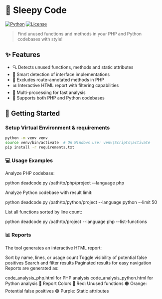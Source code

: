 # 👻 Sleepy Code

[![Python](https://img.shields.io/badge/python-3.7+-blue.svg)](https://www.python.org/downloads/)
[![License](https://img.shields.io/badge/license-MIT-green.svg)](LICENSE)

> Find unused functions and methods in your PHP and Python codebases with style!

## ✨ Features

- 🔍 Detects unused functions, methods and static attributes
- 🎯 Smart detection of interface implementations
- 🚫 Excludes route-annotated methods in PHP
- 📊 Interactive HTML report with filtering capabilities
- 🔄 Multi-processing for fast analysis
- 🐍 Supports both PHP and Python codebases

## 🚀 Getting Started

### Setup Virtual Environment & requirements

```bash
python -m venv venv
source venv/bin/activate  # On Windows use: venv\Scripts\activate
pip install -r requirements.txt
```

### 💻 Usage Examples

Analyze PHP codebase:

python deadcode.py /path/to/php/project --language php

Analyze Python codebase with result limit:

python deadcode.py /path/to/python/project --language python --limit 50

List all functions sorted by line count:

python deadcode.py /path/to/project --language php --list-functions

### 📊 Reports

The tool generates an interactive HTML report:

Sort by name, lines, or usage count
Toggle visibility of potential false positives
Search and filter results
Paginated results for easy navigation
Reports are generated as:

code_analysis_php.html for PHP analysis
code_analysis_python.html for Python analysis
🎨 Report Colors
🔴 Red: Unused functions
🟠 Orange: Potential false positives
🟣 Purple: Static attributes
